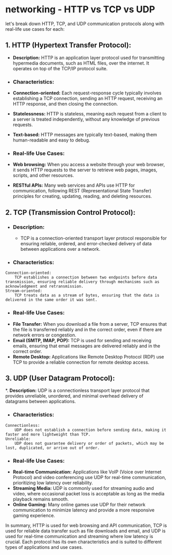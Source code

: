 # networking - HTTP vs TCP vs UDP

let's break down HTTP, TCP, and UDP communication protocols along with real-life use cases for each:

## 1. HTTP (Hypertext Transfer Protocol):
*  **Description:** HTTP is an application layer protocol used for transmitting hypermedia documents, such as HTML files, over the internet. It operates on top of the TCP/IP protocol suite.

  
*  ###  Characteristics:
  *  **Connection-oriented:** Each request-response cycle typically involves establishing a TCP connection, sending an HTTP request, receiving an HTTP response, and then closing the connection.
  *  **Statelessness:** HTTP is stateless, meaning each request from a client to a server is treated independently, without any knowledge of previous requests.
  *  **Text-based:** HTTP messages are typically text-based, making them human-readable and easy to debug.
    
*  ###  Real-life Use Cases:
  *  **Web browsing:** When you access a website through your web browser, it sends HTTP requests to the server to retrieve web pages, images, scripts, and other resources.
  *  **RESTful APIs:** Many web services and APIs use HTTP for communication, following REST (Representational State Transfer) principles for creating, updating, reading, and deleting resources.
    
## 2. TCP (Transmission Control Protocol):
  *  ###  Description:
        *  TCP is a connection-oriented transport layer protocol responsible for ensuring reliable, ordered, and error-checked delivery of data between applications over a network.
  
  *  ###  Characteristics:
    Connection-oriented: 
        TCP establishes a connection between two endpoints before data transmission, ensuring reliable delivery through mechanisms such as acknowledgment and retransmission.
    Stream-oriented: 
        TCP treats data as a stream of bytes, ensuring that the data is delivered in the same order it was sent.
    
*  ###  Real-life Use Cases:
  *  **File Transfer:** When you download a file from a server, TCP ensures that the file is transferred reliably and in the correct order, even if there are network errors or congestion.
  *  **Email (SMTP, IMAP, POP):** TCP is used for sending and receiving emails, ensuring that email messages are delivered reliably and in the correct order.
  *  **Remote Desktop:** Applications like Remote Desktop Protocol (RDP) use TCP to provide a reliable connection for remote desktop access.
    
## 3. UDP (User Datagram Protocol):
  *. **Description:** UDP is a connectionless transport layer protocol that provides unreliable, unordered, and minimal overhead delivery of datagrams between applications.
  *  ###  Characteristics:
    Connectionless: 
        UDP does not establish a connection before sending data, making it faster and more lightweight than TCP.
    Unreliable: 
        UDP does not guarantee delivery or order of packets, which may be lost, duplicated, or arrive out of order.
    
  *  ###  Real-life Use Cases:
  *  **Real-time Communication:** Applications like VoIP (Voice over Internet Protocol) and video conferencing use UDP for real-time communication, prioritizing low latency over reliability.
  *  **Streaming Media:** UDP is commonly used for streaming audio and video, where occasional packet loss is acceptable as long as the media playback remains smooth.
  *  **Online Gaming:** Many online games use UDP for their network communication to minimize latency and provide a more responsive gaming experience.
    
  In summary, HTTP is used for web browsing and API communication, TCP is used for reliable data transfer such as file downloads and email, and UDP is used for real-time communication and streaming where low latency is crucial. Each protocol has its own characteristics and is suited to different types of applications and use cases.
